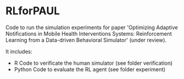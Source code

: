 # RLforPAUL

Code to run the simulation experiments for paper 'Optimizing Adaptive Notifications in Mobile Health Interventions Systems: Reinforcement Learning from a Data-driven Behavioral Simulator' (under review).

It includes:
- R Code to verificate the human simulator (see folder verification)
- Python Code to evaluate the RL agent (see folder experiment)
